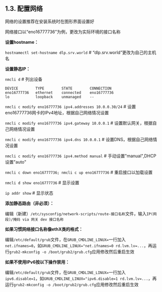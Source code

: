 ## 1.3. 配置网络

网络的设置推荐在安装系统时在图形界面设置好

网络接口以“eno16777736”为例，更改为实际环境的接口名称

**设置hostname：**

`hostnamectl set-hostname dlp.srv.world` # “dlp.srv.world”更改为自己的主机名

**设置静态IP：**

`nmcli d` # 列出设备

```
DEVICE        TYPE        STATE        CONNECTION
eno16777736   ethernet    connected    eno16777736
lo            loopback    unmanaged    --
```

`nmcli c modify eno16777736 ipv4.addresses 10.0.0.30/24` # 设置eno16777736网卡的IPv4地址，根据自己网络情况设置

`nmcli c modify eno16777736 ipv4.gateway 10.0.0.1` # 设置默认网关，根据自己网络情况设置

`nmcli c modify eno16777736 ipv4.dns 10.0.0.1` # 设置DNS，根据自己网络情况设置

`nmcli c modify eno16777736 ipv4.method manual` # 手动设置"manual",DHCP设置"auto"

`nmcli c down eno16777736; nmcli c up eno16777736` # 重启接口以加载设置

`nmcli d show eno16777736` # 显示设置

`ip addr show` # 显示状态

**添加静态路由（非必须）：**

编辑（新建）`/etc/sysconfig/network-scripts/route-接口名称`文件，输入`IP(网段)/掩码 via 网关 dev 接口名称`

**如果习惯网络接口名称像ethX类的格式：**

编辑`/etc/default/grub`文件，在`GRUB_CMDLINE_LINUX=`一行加入`net.ifnames=0`，如`GRUB_CMDLINE_LINUX="net.ifnames=0 rd.lvm.lv=...`，再运行`grub2-mkconfig -o /boot/grub2/grub.cfg`应用修改然后重启生效

**如果不使用IPv6按以下操作禁用：**

编辑`/etc/default/grub`文件，在`GRUB_CMDLINE_LINUX=`一行加入`ipv6.disable=1`，如`GRUB_CMDLINE_LINUX="ipv6.disable=1 rd.lvm.lv=...`，再运行`grub2-mkconfig -o /boot/grub2/grub.cfg`应用修改然后重启生效




